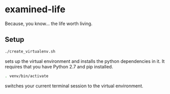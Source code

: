 # examined-life
Because, you know... the life worth living.

## Setup
```bash
./create_virtualenv.sh
``` 
sets up the virtual environment and installs the python dependencies in it. It requires that you
have Python 2.7 and pip installed.

```bash
. venv/bin/activate
```
switches your current terminal session to the virtual environment.
